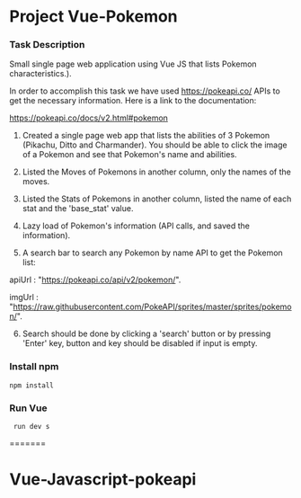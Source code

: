 
# Project Vue-Pokemon


 ### Task Description

Small single page web application using Vue JS that lists Pokemon characteristics.).

In order to accomplish this task we have used https://pokeapi.co/ APIs to get the necessary
information. Here is a link to the documentation:

https://pokeapi.co/docs/v2.html#pokemon

1. Created a single page web app that lists the abilities of 3 Pokemon (Pikachu, Ditto and
Charmander). You should be able to click the image of a Pokemon and see that Pokemon's
name and abilities.

2. Listed the Moves of Pokemons in another column, only the names of the moves.

3. Listed the Stats of Pokemons in another column, listed the name of each stat and the
'base_stat' value.

4. Lazy load of Pokemon's information (API calls, and saved the information).

5. A search bar to search any Pokemon by name
API to get the Pokemon list:

apiUrl : "https://pokeapi.co/api/v2/pokemon/".

imgUrl : "https://raw.githubusercontent.com/PokeAPI/sprites/master/sprites/pokemon/".

6. Search should be done by clicking a 'search' button or by pressing 'Enter' key, button and key
should be disabled if input is empty.


### Install npm
```
npm install
```

### Run Vue

```
 run dev s
```
=======
# Vue-Javascript-pokeapi
